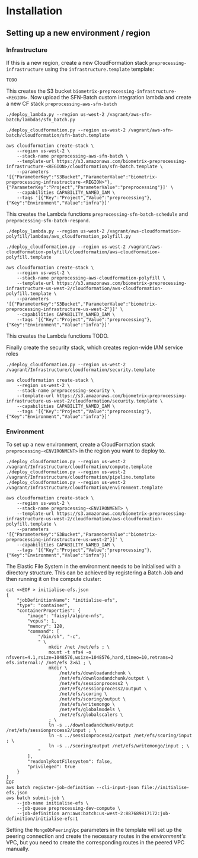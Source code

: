 # Installation

## Setting up a new environment / region

### Infrastructure

If this is a new region, create a new CloudFormation stack `preprocessing-infrastructure` using the `infrastructure.template` template:
 
```shell
TODO
```

This creates the S3 bucket `biometrix-preprocessing-infrastructure-<REGION>`.  Now upload the SFN-Batch custom integration lambda and create a new CF stack `preprocessing-aws-sfn-batch` 

```shell
./deploy_lambda.py --region us-west-2 /vagrant/aws-sfn-batch/lambdas/sfn_batch.py

./deploy_cloudformation.py --region us-west-2 /vagrant/aws-sfn-batch/cloudformation/sfn-batch.template

aws cloudformation create-stack \
    --region us-west-2 \
    --stack-name preprocessing-aws-sfn-batch \
    --template-url https://s3.amazonaws.com/biometrix-preprocessing-infrastructure-<REGION>/cloudformation/sfn-batch.template \
    --parameters '[{"ParameterKey":"S3Bucket","ParameterValue":"biometrix-preprocessing-infrastructure-<REGION>"},{"ParameterKey":"Project","ParameterValue":"preprocessing"}]' \
    --capabilities CAPABILITY_NAMED_IAM \
    --tags '[{"Key":"Project","Value":"preprocessing"},{"Key":"Environment","Value":"infra"}]'
```

This creates the Lambda functions `preprocessing-sfn-batch-schedule` and `preprocessing-sfn-batch-respond`.

```shell
./deploy_lambda.py --region us-west-2 /vagrant/aws-cloudformation-polyfill/lambdas/aws_cloudformation_polyfill.py

./deploy_cloudformation.py --region us-west-2 /vagrant/aws-cloudformation-polyfill/cloudformation/aws-cloudformation-polyfill.template

aws cloudformation create-stack \
    --region us-west-2 \
    --stack-name preprocessing-aws-cloudformation-polyfill \
    --template-url https://s3.amazonaws.com/biometrix-preprocessing-infrastructure-us-west-2/cloudformation/aws-cloudformation-polyfill.template \
    --parameters '[{"ParameterKey":"S3Bucket","ParameterValue":"biometrix-preprocessing-infrastructure-us-west-2"}]' \
    --capabilities CAPABILITY_NAMED_IAM \
    --tags '[{"Key":"Project","Value":"preprocessing"},{"Key":"Environment","Value":"infra"}]'
```

This creates the Lambda functions TODO.

Finally create the security stack, which creates region-wide IAM service roles

```shell
./deploy_cloudformation.py --region us-west-2 /vagrant/Infrastructure/cloudformation/security.template

aws cloudformation create-stack \
    --region us-west-2 \
    --stack-name preprocessing-security \
    --template-url https://s3.amazonaws.com/biometrix-preprocessing-infrastructure-us-west-2/cloudformation/security.template \
    --capabilities CAPABILITY_NAMED_IAM \
    --tags '[{"Key":"Project","Value":"preprocessing"},{"Key":"Environment","Value":"infra"}]'
```

### Environment

To set up a new environment, create a CloudFormation stack `preprocessing-<ENVIRONMENT>` in the region you want to deploy to.

```shell
./deploy_cloudformation.py --region us-west-2 /vagrant/Infrastructure/cloudformation/compute.template
./deploy_cloudformation.py --region us-west-2 /vagrant/Infrastructure/cloudformation/pipeline.template
./deploy_cloudformation.py --region us-west-2 /vagrant/Infrastructure/cloudformation/environment.template

aws cloudformation create-stack \
    --region us-west-2 \
    --stack-name preprocessing-<ENVIRONMENT> \
    --template-url https://s3.amazonaws.com/biometrix-preprocessing-infrastructure-us-west-2/cloudformation/aws-cloudformation-polyfill.template \
    --parameters '[{"ParameterKey":"S3Bucket","ParameterValue":"biometrix-preprocessing-infrastructure-us-west-2"}]' \
    --capabilities CAPABILITY_NAMED_IAM \
    --tags '[{"Key":"Project","Value":"preprocessing"},{"Key":"Environment","Value":"infra"}]'
```

The Elastic File System in the environment needs to be initialised with a directory structure.  This can be
achieved by registering a Batch Job and then running it on the compute cluster:

```shell    
cat <<EOF > initialise-efs.json
{
    "jobDefinitionName": "initialise-efs",
    "type": "container",
    "containerProperties": {
        "image": "faisyl/alpine-nfs",
        "vcpus": 1,
        "memory": 128,
        "command": [
            "/bin/sh", "-c", 
            " \
                mkdir /net /net/efs ; \
                mount -t nfs4 -o nfsvers=4.1,rsize=1048576,wsize=1048576,hard,timeo=10,retrans=2 efs.internal:/ /net/efs 2>&1 ; \
                mkdir \
                    /net/efs/downloadandchunk \
                    /net/efs/downloadandchunk/output \
                    /net/efs/sessionprocess2 \
                    /net/efs/sessionprocess2/output \
                    /net/efs/scoring \
                    /net/efs/scoring/output \
                    /net/efs/writemongo \
                    /net/efs/globalmodels \
                    /net/efs/globalscalers \
                ; \
                ln -s ../downloadandchunk/output /net/efs/sessionprocess2/input ; \
                ln -s ../sessionprocess2/output /net/efs/scoring/input ; \
                ln -s ../scoring/output /net/efs/writemongo/input ; \
            "
        ],
        "readonlyRootFilesystem": false,
        "privileged": true
    }
}
EOF
aws batch register-job-definition --cli-input-json file://initialise-efs.json
aws batch submit-job \
    --job-name initialise-efs \
    --job-queue preprocessing-dev-compute \
    --job-definition arn:aws:batch:us-west-2:887689817172:job-definition/initialise-efs:1
```

Setting the `MongoDbPeeringVpc` parameters in the template will set up the peering connection and create the necessary routes in the _environment's_ VPC, but you need to create the corresponding routes in the peered VPC manually.
